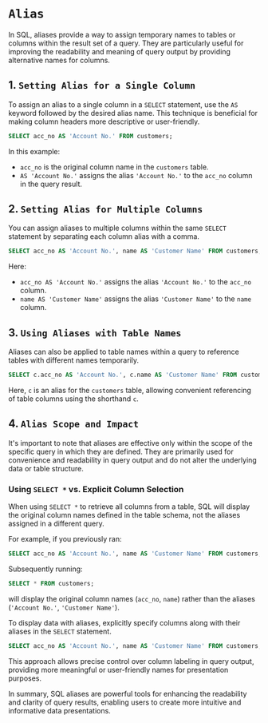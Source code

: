 # `Alias`

In SQL, aliases provide a way to assign temporary names to tables or columns within the result set of a query. They are particularly useful for improving the readability and meaning of query output by providing alternative names for columns.

## 1. `Setting Alias for a Single Column`

To assign an alias to a single column in a `SELECT` statement, use the `AS` keyword followed by the desired alias name. This technique is beneficial for making column headers more descriptive or user-friendly.

```sql
SELECT acc_no AS 'Account No.' FROM customers;
```

In this example:
- `acc_no` is the original column name in the `customers` table.
- `AS 'Account No.'` assigns the alias `'Account No.'` to the `acc_no` column in the query result.

## 2. `Setting Alias for Multiple Columns`

You can assign aliases to multiple columns within the same `SELECT` statement by separating each column alias with a comma.

```sql
SELECT acc_no AS 'Account No.', name AS 'Customer Name' FROM customers;
```

Here:
- `acc_no AS 'Account No.'` assigns the alias `'Account No.'` to the `acc_no` column.
- `name AS 'Customer Name'` assigns the alias `'Customer Name'` to the `name` column.

## 3. `Using Aliases with Table Names`

Aliases can also be applied to table names within a query to reference tables with different names temporarily.

```sql
SELECT c.acc_no AS 'Account No.', c.name AS 'Customer Name' FROM customers AS c;
```

Here, `c` is an alias for the `customers` table, allowing convenient referencing of table columns using the shorthand `c`.

## 4. `Alias Scope and Impact`

It's important to note that aliases are effective only within the scope of the specific query in which they are defined. They are primarily used for convenience and readability in query output and do not alter the underlying data or table structure.

### Using `SELECT *` vs. Explicit Column Selection

When using `SELECT *` to retrieve all columns from a table, SQL will display the original column names defined in the table schema, not the aliases assigned in a different query.

For example, if you previously ran:

```sql
SELECT acc_no AS 'Account No.', name AS 'Customer Name' FROM customers;
```

Subsequently running:

```sql
SELECT * FROM customers;
```

will display the original column names (`acc_no`, `name`) rather than the aliases (`'Account No.'`, `'Customer Name'`).

To display data with aliases, explicitly specify columns along with their aliases in the `SELECT` statement.

```sql
SELECT acc_no AS 'Account No.', name AS 'Customer Name' FROM customers;
```

This approach allows precise control over column labeling in query output, providing more meaningful or user-friendly names for presentation purposes.

In summary, SQL aliases are powerful tools for enhancing the readability and clarity of query results, enabling users to create more intuitive and informative data presentations.

